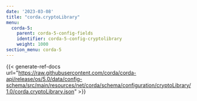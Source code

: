 ```yaml
---
date: '2023-03-08'
title: "corda.cryptoLibrary"
menu:
  corda-5:
    parent: corda-5-config-fields
    identifier: corda-5-config-cryptolibrary
    weight: 1000
section_menu: corda-5
---
```


{{< generate-ref-docs url="https://raw.githubusercontent.com/corda/corda-api/release/os/5.0/data/config-schema/src/main/resources/net/corda/schema/configuration/cryptoLibrary/1.0/corda.cryptoLibrary.json" >}}
